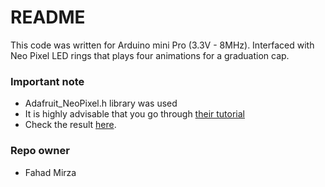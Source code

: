 # README #
This code was written for Arduino mini Pro (3.3V - 8MHz). Interfaced with Neo Pixel LED rings that plays four animations for a graduation cap.

### Important note ###

* Adafruit_NeoPixel.h library was used
* It is highly advisable that you go through [their tutorial](https://learn.adafruit.com/adafruit-neopixel-uberguide/overview)
* Check the result [here](https://www.youtube.com/watch?v=Bh-glHXmJ-Q). 

### Repo owner ###
* Fahad Mirza